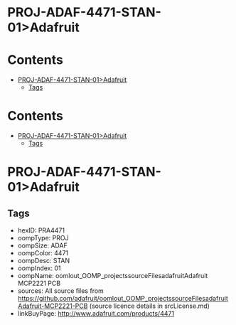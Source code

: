 
PROJ-ADAF-4471-STAN-01>Adafruit
===============================

Contents
========

* [PROJ-ADAF-4471-STAN-01>Adafruit](#proj-adaf-4471-stan-01adafruit)
	* [Tags](#tags)

Contents
========

* [PROJ-ADAF-4471-STAN-01>Adafruit](#proj-adaf-4471-stan-01adafruit)
	* [Tags](#tags)

# PROJ-ADAF-4471-STAN-01>Adafruit

## Tags

- hexID: PRA4471
- oompType: PROJ
- oompSize: ADAF
- oompColor: 4471
- oompDesc: STAN
- oompIndex: 01
- oompName: oomlout_OOMP_projectssourceFilesadafruitAdafruit MCP2221 PCB
- sources: All source files from https://github.com/adafruit/oomlout_OOMP_projectssourceFilesadafruitAdafruit-MCP2221-PCB (source licence details in srcLicense.md)
- linkBuyPage: http://www.adafruit.com/products/4471
